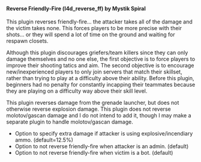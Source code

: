 #### Reverse Friendly-Fire (l4d_reverse_ff) by Mystik Spiral

This plugin reverses friendly-fire... the attacker takes all of the damage and the victim takes none.  This forces players to be more precise with their shots... or they will spend a lot of time on the ground and waiting for respawn closets.

Although this plugin discourages griefers/team killers since they can only damage themselves and no one else, the first objective is to force players to improve their shooting tatics and aim.  The second objective is to encourage new/inexperienced players to only join servers that match their skillset, rather than trying to play at a difficulty above their ability.  Before this plugin, beginners had no penalty for constantly incapping their teammates because they are playing on a difficulty way above their skill level.

This plugin reverses damage from the grenade launcher, but does not otherwise reverse explosion damage.  This plugin does not reverse molotov/gascan damage and I do not intend to add it, though I may make a separate plugin to handle molotov/gascan damage.

- Option to specify extra damage if attacker is using explosive/incendiary ammo. (default=12.5%)
- Option to not reverse friendly-fire when attacker is an admin. (default)
- Option to not reverse friendly-fire when victim is a bot. (default)
